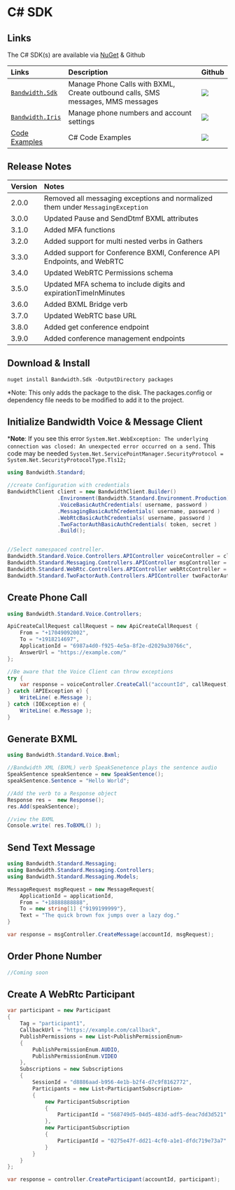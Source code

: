 # C# SDK

## Links

The C# SDK(s) are available via [NuGet](https://www.nuget.org/) & Github

| Links                                                                     | Description                                                                     | Github                                                                                                 |
|:--------------------------------------------------------------------------|:--------------------------------------------------------------------------------|:-------------------------------------------------------------------------------------------------------|
| [`Bandwidth.Sdk`](https://www.nuget.org/packages/Bandwidth.Sdk/)          | Manage Phone Calls with BXML, Create outbound calls, SMS messages, MMS messages | [<img src="https://github.com/favicon.ico">](https://github.com/Bandwidth/csharp-sdk)                  |
| [`Bandwidth.Iris`](https://www.nuget.org/packages/Bandwidth.Iris/)        | Manage phone numbers and account settings                                       | [<img src="https://github.com/favicon.ico">](https://github.com/Bandwidth/csharp-bandwidth-iris)       |
| [Code Examples](https://github.com/Bandwidth/examples/tree/master/csharp) | C# Code Examples                                                                | [<img src="https://github.com/favicon.ico">](https://github.com/Bandwidth/examples/tree/master/csharp) |

## Release Notes

| Version | Notes                                                                           |
|:--------|:--------------------------------------------------------------------------------|
| 2.0.0   | Removed all messaging exceptions and normalized them under `MessagingException` |
| 3.0.0   | Updated Pause and SendDtmf BXML attributes                                      |
| 3.1.0   | Added MFA functions                                                             |
| 3.2.0   | Added support for multi nested verbs in Gathers                                 |
| 3.3.0   | Added support for Conference BXMl, Conference API Endpoints, and WebRTC         |
| 3.4.0   | Updated WebRTC Permissions schema                                               |
| 3.5.0   | Updated MFA schema to include digits and expirationTimeInMinutes                |
| 3.6.0   | Added BXML Bridge verb                                                          |
| 3.7.0   | Updated WebRTC base URL                                                         |
| 3.8.0 | Added get conference endpoint |
| 3.9.0 | Added conference management endpoints |

## Download & Install

```
nuget install Bandwidth.Sdk -OutputDirectory packages
```

*Note:  This only adds the package to the disk.  The packages.config or dependency file needs to be modified to add it to the project.


## Initialize Bandwidth Voice & Message Client

*__Note__:  If you see this error `System.Net.WebException: The underlying connection was closed: An unexpected error occurred on a send.`  This code may be needed `System.Net.ServicePointManager.SecurityProtocol = System.Net.SecurityProtocolType.Tls12;`

```csharp
using Bandwidth.Standard;

//create Configuration with credentials
BandwidthClient client = new BandwidthClient.Builder()
                .Environment(Bandwidth.Standard.Environment.Production)
                .VoiceBasicAuthCredentials( username, password )
                .MessagingBasicAuthCredentials( username, password )
                .WebRtcBasicAuthCredentials( username, password )
                .TwoFactorAuthBasicAuthCredentials( token, secret )
                .Build();


//Select namespaced controller.
Bandwidth.Standard.Voice.Controllers.APIController voiceController = client.Voice.APIController;
Bandwidth.Standard.Messaging.Controllers.APIController msgController = client.Messaging.APIController;
Bandwidth.Standard.WebRtc.Controllers.APIController webRtcController = client.WebRtc.APIController;
Bandwidth.Standard.TwoFactorAuth.Controllers.APIController twoFactorAuthController = client.TwoFactorAuth.APIController;

```

## Create Phone Call

```csharp
using Bandwidth.Standard.Voice.Controllers;

ApiCreateCallRequest callRequest = new ApiCreateCallRequest {
    From = "+17049092002",
    To = "+1918214697",
    ApplicationId = "6987a4d0-f925-4e5a-8f2e-d2029a30766c",
    AnswerUrl = "https://example.com/"
};

//Be aware that the Voice Client can throw exceptions
try {
    var response = voiceController.CreateCall("accountId", callRequest);
} catch (APIException e) {
    WriteLine( e.Message );
} catch (IOException e) {
    WriteLine( e.Message );
}


```

## Generate BXML

```csharp
using Bandwidth.Standard.Voice.Bxml;

//Bandwidth XML (BXML) verb SpeakSenetence plays the sentence audio
SpeakSentence speakSentence = new SpeakSentence();
speakSentence.Sentence = "Hello World";

//Add the verb to a Response object
Response res =  new Response();
res.Add(speakSentence);

//view the BXML
Console.write( res.ToBXML() );

```

## Send Text Message

```csharp
using Bandwidth.Standard.Messaging;
using Bandwidth.Standard.Messaging.Controllers;
using Bandwidth.Standard.Messaging.Models;

MessageRequest msgRequest = new MessageRequest{
    ApplicationId = applicationId,
    From = "+18888888888",
    To = new string[1] {"9199199999"},
    Text = "The quick brown fox jumps over a lazy dog."
}

var response = msgController.CreateMessage(accountId, msgRequest);
```

## Order Phone Number

```csharp
//Coming soon
```

## Create A WebRtc Participant

```csharp
var participant = new Participant
{
    Tag = "participant1",
    CallbackUrl = "https://example.com/callback",
    PublishPermissions = new List<PublishPermissionEnum>
    {
        PublishPermissionEnum.AUDIO,
        PublishPermissionEnum.VIDEO
    },
    Subscriptions = new Subscriptions
    {
        SessionId = "d8886aad-b956-4e1b-b2f4-d7c9f8162772",
        Participants = new List<ParticipantSubscription>
        {
            new ParticipantSubscription
            {
                ParticipantId = "568749d5-04d5-483d-adf5-deac7dd3d521"
            },
            new ParticipantSubscription
            {
                ParticipantId = "0275e47f-dd21-4cf0-a1e1-dfdc719e73a7"
            }
        }
    }
};

var response = controller.CreateParticipant(accountId, participant);
```